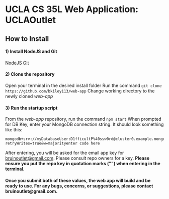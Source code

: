 
<h1> UCLA CS 35L Web Application: UCLAOutlet </h1>

<h2> How to Install </h2> 

<h4>1) Install NodeJS and Git</h4>

[NodeJS](https://nodejs.org/en/download) 
[Git](https://git-scm.com/downloads)


<h4> 2) Clone the repository </h4>

Open your terminal in the desired install folder 
Run the command `git clone https://github.com/bkiley113/web-app`
Change working directory to the newly cloned *web-app*

<h4> 3) Run the startup script </h4>

From the *web-app* repository,  run the command `npm start`
When prompted for DB Key, enter your MongoDB connection string. It should look something like this:

    mongodb+srv://myDatabaseUser:D1fficultP%40ssw0rd@cluster0.example.mongodb.net/?retryWrites=true&w=majorityenter code here
After entering, you will be asked for the email app key for bruinoutlet@gmail.com. Please consult repo owners for a key.
<strong>Please ensure you put the repo key in quotation marks ("") when entering in the terminal.</strong>

<h4> Once you submit both of these values, the web app will build and be ready to use. For any bugs, concerns, or suggestions, please contact bruinoutlet@gmail.com. </h4>

